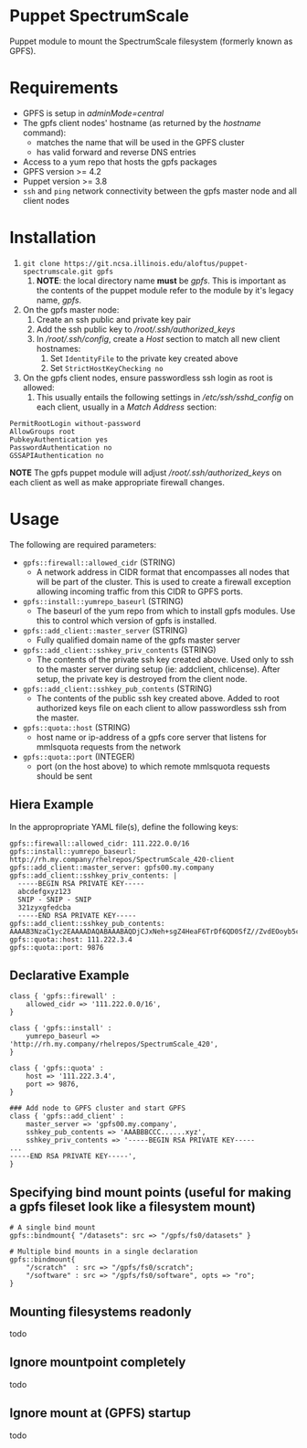 # Puppet SpectrumScale
Puppet module to mount the SpectrumScale filesystem (formerly known as GPFS).

# Requirements
* GPFS is setup in *adminMode=central*
* The gpfs client nodes' hostname (as returned by the *hostname* command):
  * matches the name that will be used in the GPFS cluster
  * has valid forward and reverse DNS entries
* Access to a yum repo that hosts the gpfs packages
* GPFS version >= 4.2
* Puppet version >= 3.8 
* `ssh` and `ping` network connectivity between the gpfs master node and all
  client nodes

# Installation
1.  `git clone https://git.ncsa.illinois.edu/aloftus/puppet-spectrumscale.git gpfs`
    1. **NOTE**: the local directory name **must** be *gpfs*. 
    This is important as the contents of the puppet module refer to the module by it's legacy name, 
    *gpfs*.
1. On the gpfs master node:
    1. Create an ssh public and private key pair
    1. Add the ssh public key to */root/.ssh/authorized_keys*
    1. In */root/.ssh/config*, create a *Host* section to match all new client hostnames:
        1. Set `IdentityFile` to the private key created above
        1. Set `StrictHostKeyChecking no`
1. On the gpfs client nodes, ensure passwordless ssh login as root is allowed:
    1. This usually entails the following settings in */etc/ssh/sshd_config* on each client, usually in a *Match Address* section:
```
PermitRootLogin without-password
AllowGroups root
PubkeyAuthentication yes
PasswordAuthentication no
GSSAPIAuthentication no
```

**NOTE** The gpfs puppet module will adjust */root/.ssh/authorized_keys* on each client as well as make appropriate firewall changes.

# Usage
The following are required parameters:
* `gpfs::firewall::allowed_cidr` (STRING)
    * A network address in CIDR format that encompasses all nodes that will be
      part of the cluster.  This is used to create a firewall exception
      allowing incoming traffic from this CIDR to GPFS ports.
* `gpfs::install::yumrepo_baseurl` (STRING)
    * The baseurl of the yum repo from which to install gpfs modules.
      Use this to control which version of gpfs is installed.
* `gpfs::add_client::master_server` (STRING)
    * Fully qualified domain name of the gpfs master server
* `gpfs::add_client::sshkey_priv_contents` (STRING)
    * The contents of the private ssh key created above.
      Used only to ssh to the master server during setup (ie: addclient,
      chlicense).  After setup, the private key is destroyed from the client node.
* `gpfs::add_client::sshkey_pub_contents` (STRING)
    * The contents of the public ssh key created above.  Added to root
      authorized keys file on each client to allow passwordless ssh from the
      master.
* `gpfs::quota::host` (STRING)
    * host name or ip-address of a gpfs core server that listens for mmlsquota
      requests from the network
* `gpfs::quota::port` (INTEGER)
    * port (on the host above) to which remote mmlsquota requests should be
      sent

## Hiera Example
In the appropropriate YAML file(s), define the following keys:
```
gpfs::firewall::allowed_cidr: 111.222.0.0/16
gpfs::install::yumrepo_baseurl: http://rh.my.company/rhelrepos/SpectrumScale_420-client
gpfs::add_client::master_server: gpfs00.my.company
gpfs::add_client::sshkey_priv_contents: |
  -----BEGIN RSA PRIVATE KEY-----
  abcdefgxyz123
  SNIP - SNIP - SNIP
  321zyxgfedcba
  -----END RSA PRIVATE KEY-----
gpfs::add_client::sshkey_pub_contents: AAAAB3NzaC1yc2EAAAADAQABAAABAQDjCJxNeh+sgZ4HeaF6TrDf6QD0SfZ//ZvdEOoyb5cBMS7hqPBuDbwMtpI9+80sCmtwTVLW0S09e8oG+2q68LNZxXBjIDr9b4n6GnUIxphTtVxkG8AIbvmVhD1QzoeGEMVQlpFKsHyJoWYyg5PDFdgpcpxNdue0CcLjSNDe1hXnUmOCwLjBvXkDkf2ROmdGRD3e+7HEXlesfIreXxuMTwcDK/2Q8XoB7EHgL5APm1GzrISE7Pd15ShED4klF+uivbs0B/V6fNdF0BmYjB7AqY+W7jCP6T1MrsJgLYIQiJfa7vb2Gmd7E39N3HyZiUKex0Sey3h1ld96zRcIeeEguPkx
gpfs::quota::host: 111.222.3.4
gpfs::quota::port: 9876
```

## Declarative Example
```
class { 'gpfs::firewall' :
    allowed_cidr => '111.222.0.0/16',
}

class { 'gpfs::install' :
    yumrepo_baseurl => 'http://rh.my.company/rhelrepos/SpectrumScale_420',
}

class { 'gpfs::quota' :
    host => '111.222.3.4',
    port => 9876,
}

### Add node to GPFS cluster and start GPFS
class { 'gpfs::add_client' :
    master_server => 'gpfs00.my.company',
    sshkey_pub_contents => 'AAABBBCCC......xyz',
    sshkey_priv_contents => '-----BEGIN RSA PRIVATE KEY-----
...
-----END RSA PRIVATE KEY-----',
}
```

## Specifying bind mount points (useful for making a gpfs fileset look like a filesystem mount)
```
# A single bind mount
gpfs::bindmount{ "/datasets": src => "/gpfs/fs0/datasets" }

# Multiple bind mounts in a single declaration
gpfs::bindmount{
    "/scratch"  : src => "/gpfs/fs0/scratch";
    "/software" : src => "/gpfs/fs0/software", opts => "ro";
}
```

## Mounting filesystems readonly
todo

## Ignore mountpoint completely
todo

## Ignore mount at (GPFS) startup
todo
